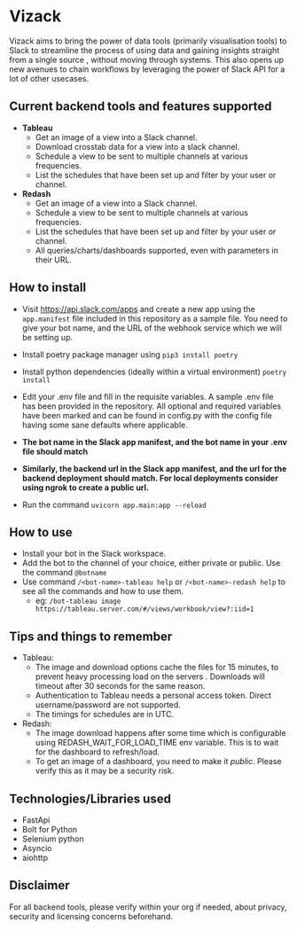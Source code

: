 # Vizack

Vizack aims to bring the power of data tools (primarily visualisation tools) to Slack to streamline the process of using data and gaining insights straight from a single source
, without moving through systems. This also opens up new avenues to chain workflows by leveraging
the power of Slack API for a lot of other usecases.

## Current backend tools and features supported
- **Tableau**
  - Get an image of a view into a Slack channel.
  - Download crosstab data for a view into a slack channel.
  - Schedule a view to be sent to multiple channels at various frequencies.
  - List the schedules that have been set up and filter by your user or channel.  
- **Redash**
    - Get an image of a view into a Slack channel.
    - Schedule a view to be sent to multiple channels at various frequencies.
    - List the schedules that have been set up and filter by your user or channel.
    - All queries/charts/dashboards supported, even with parameters in their URL.
    
## How to install 
 - Visit https://api.slack.com/apps and create a new app using the `app.manifest` file included in this
   repository as a sample file. You need to give your bot name, and the URL of the webhook service
   which we will be setting up.
 - Install poetry package manager using ```pip3 install poetry```
 - Install python dependencies (ideally within a virtual environment) ```poetry install```  
 - Edit your .env file and fill in the requisite variables. A sample .env file has been provided 
   in the repository. All optional and required variables have been marked and can be found in config.py with the config 
   file having some sane defaults where applicable.
   

 - **The bot name in the Slack app manifest, and the bot name in your .env file should match**
 - **Similarly, the backend url in the Slack app manifest, and the url for the backend deployment should match. 
   For local deployments consider using ngrok to create a public url.**
   

 - Run the command ```uvicorn app.main:app --reload```  

## How to use
 - Install your bot in the Slack workspace.
 - Add the bot to the channel of your choice, either private or public. Use the command `@botname`
 - Use command `/<bot-name>-tableau help` or `/<bot-name>-redash help` to see all the commands and how to use them.
   - eg: `/bot-tableau image https://tableau.server.com/#/views/workbook/view?:iid=1`
    
## Tips and things to remember
 
 - Tableau:
   - The image and download options cache the files for 15 minutes, to prevent heavy processing load on the servers .
    Downloads will timeout after 30 seconds for the same reason.
   - Authentication to Tableau needs a personal access token. Direct username/password are not supported.
   - The timings for schedules are in UTC.
 - Redash:
   - The image download happens after some time which is configurable using REDASH_WAIT_FOR_LOAD_TIME env variable.
     This is to wait for the dashboard to refresh/load.
   - To get an image of a dashboard, you need to make it *public*. Please verify this as it may be a security risk.
    
## Technologies/Libraries used
  - FastApi
  - Bolt for Python
  - Selenium python
  - Asyncio
  - aiohttp

## Disclaimer
For all backend tools, please verify within your org if needed, about privacy, security and licensing concerns beforehand.


